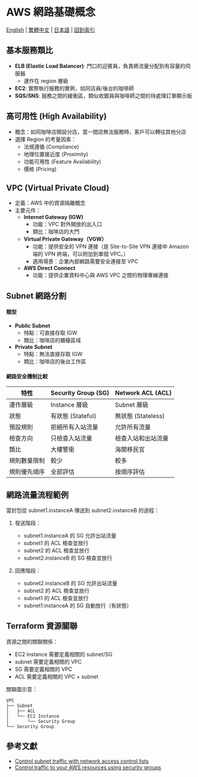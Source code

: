 # AWS 網路基礎概念

[English](../en/09_aws_networking_basics.md) | [繁體中文](./09_aws_networking_basics.md) | [日本語](../ja/09_aws_networking_basics.md) | [回到索引](../README.md)

## 基本服務類比
- **ELB (Elastic Load Balancer)**: 門口的迎賓員，負責將流量分配到有容量的伺服器
  - 運作在 region 層級
- **EC2**: 實際執行服務的實例，如同店員/後台的咖啡師
- **SQS/SNS**: 服務之間的緩衝區，類似收銀員與咖啡師之間的待處理訂單顯示板

## 高可用性 (High Availability)
- 概念：如同咖啡店開設分店，當一間店無法服務時，客戶可以轉往其他分店
- 選擇 Region 的考量因素：
  - 法規遵循 (Compliance)
  - 地理位置接近度 (Proximity)
  - 功能可用性 (Feature Availability)
  - 價格 (Pricing)

## VPC (Virtual Private Cloud)
- 定義：AWS 中的資源隔離概念
- 主要元件：
  - **Internet Gateway (IGW)**
    - 功能：VPC 對外開放的出入口
    - 類比：咖啡店的大門
  - **Virtual Private Gateway（VGW）**
    - 功能：提供安全的 VPN 連接（是 Site-to-Site VPN 連接中 Amazon 端的 VPN 終端，可以附加到單個 VPC。）
    - 適用場景：企業內部網路需要安全連接至 VPC
  - **AWS Direct Connect**
    - 功能：提供企業資料中心與 AWS VPC 之間的物理專線連接

## Subnet 網路分割
#### 類型
- **Public Subnet**
  - 特點：可直接存取 IGW
  - 類比：咖啡店的櫃檯區域
- **Private Subnet**
  - 特點：無法直接存取 IGW
  - 類比：咖啡店的後台工作區

#### 網路安全機制比較

| 特性 | Security Group (SG) | Network ACL (ACL) |
|------|-------------------|------------------|
| 運作層級 | Instance 層級 | Subnet 層級 |
| 狀態 | 有狀態 (Stateful) | 無狀態 (Stateless) |
| 預設規則 | 拒絕所有入站流量 | 允許所有流量 |
| 檢查方向 | 只檢查入站流量 | 檢查入站和出站流量 |
| 類比 | 大樓警衛 | 海關移民官 |
| 規則數量限制 | 較少 | 較多 |
| 規則優先順序 | 全部評估 | 按順序評估 |

## 網路流量流程範例
當封包從 subnet1.instanceA 傳送到 subnet2.instanceB 的過程：

1. 發送階段：
   - subnet1.instanceA 的 SG 允許出站流量
   - subnet1 的 ACL 檢查並放行
   - subnet2 的 ACL 檢查並放行
   - subnet2.instanceB 的 SG 檢查並放行

2. 回應階段：
   - subnet2.instanceB 的 SG 允許出站流量
   - subnet2 的 ACL 檢查並放行
   - subnet1 的 ACL 檢查並放行
   - subnet1.instanceA 的 SG 自動放行（有狀態）

## Terraform 資源關聯
資源之間的關聯關係：
- EC2 instance 需要定義相關的 subnet/SG
- subnet 需要定義相關的 VPC
- SG 需要定義相關的 VPC
- ACL 需要定義相關的 VPC + subnet

關聯圖示意：
```
VPC
├── Subnet
│   ├── ACL
│   └── EC2 Instance
│       └── Security Group
└── Security Group
```

## 參考文獻
- [Control subnet traffic with network access control lists](https://docs.aws.amazon.com/vpc/latest/userguide/vpc-network-acls.html)
- [Control traffic to your AWS resources using security groups](https://docs.aws.amazon.com/vpc/latest/userguide/vpc-security-groups.html)
